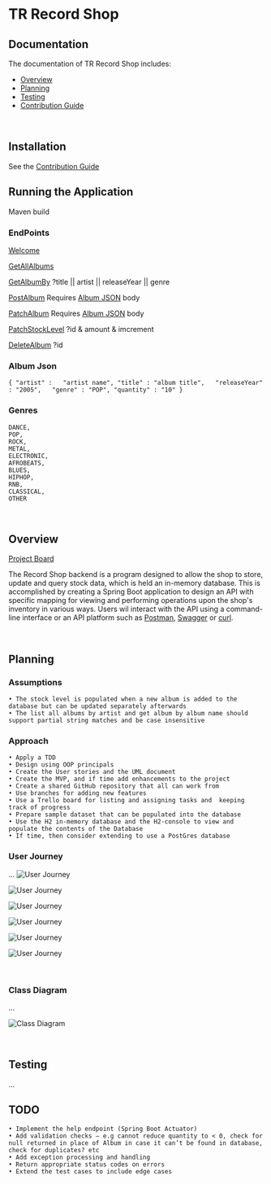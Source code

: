# TR Record Shop

## Documentation
The documentation of TR Record Shop includes:

- [Overview](#overview)
- [Planning](#planning)
- [Testing](#testing)
- [Contribution Guide](Documentation/CONTRIBUTING.md)

<br />

## Installation
See the [Contribution Guide](Documentation/CONTRIBUTING.md)

## Running the Application

Maven build


### EndPoints


[Welcome](http://localhost:8080/api/v1/)

[GetAllAlbums](http://localhost:8080/api/v1/albums/)

[GetAlbumBy](http://localhost:8080/api/v1/album) ?title || artist || releaseYear || genre  

[PostAlbum](http://localhost:8080/api/v1/album/) Requires [Album JSON](#album-json) body

[PatchAlbum](http://localhost:8080/api/v1/album/update/) Requires [Album JSON](#album-json) body 

[PatchStockLevel](http://localhost:8080/api/v1/album/update/stock/) ?id & amount & imcrement

[DeleteAlbum](http://localhost:8080/api/v1/album/delete/) ?id


### Album Json
`{
"artist" :   "artist name",
"title" : "album title",  
"releaseYear" : "2005",  
"genre" : "POP",
"quantity" : "10"
}`


### Genres
    DANCE,
    POP,
    ROCK,
    METAL,
    ELECTRONIC,
    AFROBEATS,
    BLUES,
    HIPHOP,
    RNB,
    CLASSICAL,
    OTHER

<br />

## Overview
[Project Board](https://trello.com/b/kpMuDXdZ/record-shop-backend)

The Record Shop backend is a program designed to allow the shop to store, update and query stock data, which is held an in-memory database.
This is accomplished by creating a Spring Boot application to design an API with specific mapping for viewing and performing operations upon the shop's inventory in various ways.
Users wil interact with the API using a command-line interface or an API platform such as [Postman](https://www.postman.com/), [Swagger](https://swagger.io/) or [curl](https://curl.se/).

<br />



## Planning

### Assumptions
    • The stock level is populated when a new album is added to the database but can be updated separately afterwards
    • The list all albums by artist and get album by album name should support partial string matches and be case insensitive

### Approach
    • Apply a TDD
    • Design using OOP principals
    • Create the User stories and the UML document
    • Create the MVP, and if time add enhancements to the project
    • Create a shared GitHub repository that all can work from
    • Use branches for adding new features
    • Use a Trello board for listing and assigning tasks and  keeping track of progress
    • Prepare sample dataset that can be populated into the database
    • Use the H2 in-memory database and the H2-console to view and populate the contents of the Database
    • If time, then consider extending to use a PostGres database

### User Journey
...
![User Journey](Documentation/Resources/getAllAlbums.png)

![User Journey](Documentation/Resources/getAlbumsByArtist.png)

![User Journey](Documentation/Resources/getAlbumByAlbumName.png)

![User Journey](Documentation/Resources/insertAlbum.png)

![User Journey](Documentation/Resources/updateAlbumById.png)

![User Journey](Documentation/Resources/updateStock.png)

<br />

### Class Diagram
...

![Class Diagram](Documentation/Resources/Record-Shop-UML.jpg)

<br />

## Testing
...

## TODO  
    • Implement the help endpoint (Spring Boot Actuator)
    • Add validation checks – e.g cannot reduce quantity to < 0, check for null returned in place of Album in case it can’t be found in database, check for duplicates? etc
    • Add exception processing and handling
    • Return appropriate status codes on errors
    • Extend the test cases to include edge cases
    